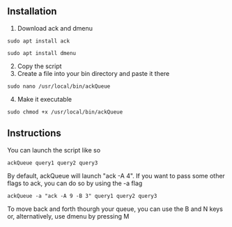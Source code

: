 ## Installation
1. Download ack and dmenu

`sudo apt install ack`

`sudo apt install dmenu`

2. Copy the script
3. Create a file into your bin directory and paste it there

`sudo nano /usr/local/bin/ackQueue`

4. Make it executable

`sudo chmod +x /usr/local/bin/ackQueue`

## Instructions
You can launch the script like so

`ackQueue query1 query2 query3`

By default, ackQueue will launch "ack -A 4". If you want to pass some other flags to ack, you can do so by using the -a flag

`ackQueue -a "ack -A 9 -B 3" query1 query2 query3`

To move back and forth thourgh your queue, you can use the B and N keys or, alternatively, use dmenu by pressing M
